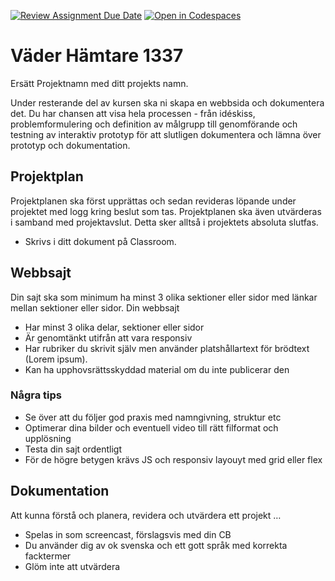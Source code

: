 [![Review Assignment Due Date](https://classroom.github.com/assets/deadline-readme-button-22041afd0340ce965d47ae6ef1cefeee28c7c493a6346c4f15d667ab976d596c.svg)](https://classroom.github.com/a/8H6nyhP0)
[![Open in Codespaces](https://classroom.github.com/assets/launch-codespace-2972f46106e565e64193e422d61a12cf1da4916b45550586e14ef0a7c637dd04.svg)](https://classroom.github.com/open-in-codespaces?assignment_repo_id=18889175)
# Väder Hämtare 1337
Ersätt Projektnamn med ditt projekts namn. 

Under resterande del av kursen ska ni skapa en webbsida och dokumentera det. Du har chansen att visa hela processen - från idéskiss, problemformulering och definition av målgrupp till genomförande och testning av interaktiv prototyp för att slutligen dokumentera och lämna över prototyp och dokumentation. 

## Projektplan
Projektplanen ska först upprättas och sedan revideras löpande under projektet med logg kring beslut som tas. Projektplanen ska även utvärderas i samband med projektavslut. Detta sker alltså i projektets absoluta slutfas. 

- Skrivs i ditt dokument på Classroom. 

## Webbsajt
Din sajt ska som minimum ha minst 3 olika sektioner eller sidor med länkar mellan sektioner eller sidor. Din webbsajt

- Har minst 3 olika delar, sektioner eller sidor
- Är genomtänkt utifrån att vara responsiv
- Har rubriker du skrivit själv men använder platshållartext för brödtext (Lorem ipsum). 
- Kan ha upphovsrättsskyddad material om du inte publicerar den

### Några tips
- Se över att du följer god praxis med namngivning, struktur etc
- Optimerar dina bilder och eventuell video till rätt filformat och upplösning
- Testa din sajt ordentligt
- För de högre betygen krävs JS och responsiv layouyt med grid eller flex

## Dokumentation
Att kunna förstå och planera, revidera och utvärdera ett projekt …

- Spelas in som screencast, förslagsvis med din CB
- Du använder dig av ok svenska och ett gott språk med korrekta facktermer
- Glöm inte att utvärdera

